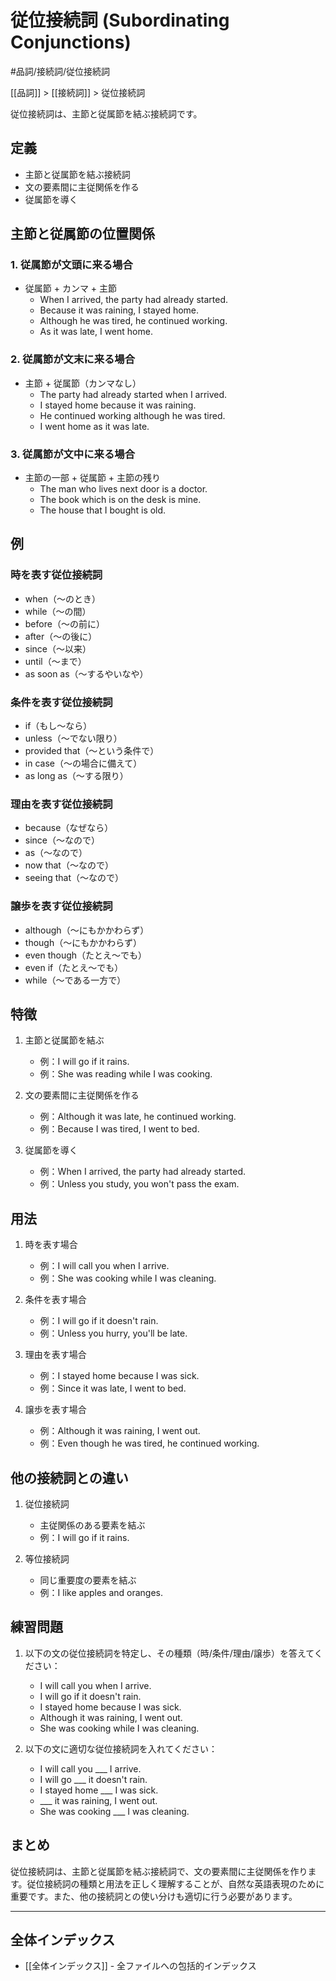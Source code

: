 ﻿# 従位接続詞 (Subordinating Conjunctions)

#品詞/接続詞/従位接続詞

[[品詞]] > [[接続詞]] > 従位接続詞

従位接続詞は、主節と従属節を結ぶ接続詞です。

## 定義
- 主節と従属節を結ぶ接続詞
- 文の要素間に主従関係を作る
- 従属節を導く

## 主節と従属節の位置関係

### 1. 従属節が文頭に来る場合
- 従属節 + カンマ + 主節
  - When I arrived, the party had already started.
  - Because it was raining, I stayed home.
  - Although he was tired, he continued working.
  - As it was late, I went home.

### 2. 従属節が文末に来る場合
- 主節 + 従属節（カンマなし）
  - The party had already started when I arrived.
  - I stayed home because it was raining.
  - He continued working although he was tired.
  - I went home as it was late.

### 3. 従属節が文中に来る場合
- 主節の一部 + 従属節 + 主節の残り
  - The man who lives next door is a doctor.
  - The book which is on the desk is mine.
  - The house that I bought is old.

## 例
### 時を表す従位接続詞
- when（～のとき）
- while（～の間）
- before（～の前に）
- after（～の後に）
- since（～以来）
- until（～まで）
- as soon as（～するやいなや）

### 条件を表す従位接続詞
- if（もし～なら）
- unless（～でない限り）
- provided that（～という条件で）
- in case（～の場合に備えて）
- as long as（～する限り）

### 理由を表す従位接続詞
- because（なぜなら）
- since（～なので）
- as（～なので）
- now that（～なので）
- seeing that（～なので）

### 譲歩を表す従位接続詞
- although（～にもかかわらず）
- though（～にもかかわらず）
- even though（たとえ～でも）
- even if（たとえ～でも）
- while（～である一方で）

## 特徴
1. 主節と従属節を結ぶ
   - 例：I will go if it rains.
   - 例：She was reading while I was cooking.

2. 文の要素間に主従関係を作る
   - 例：Although it was late, he continued working.
   - 例：Because I was tired, I went to bed.

3. 従属節を導く
   - 例：When I arrived, the party had already started.
   - 例：Unless you study, you won't pass the exam.

## 用法
1. 時を表す場合
   - 例：I will call you when I arrive.
   - 例：She was cooking while I was cleaning.

2. 条件を表す場合
   - 例：I will go if it doesn't rain.
   - 例：Unless you hurry, you'll be late.

3. 理由を表す場合
   - 例：I stayed home because I was sick.
   - 例：Since it was late, I went to bed.

4. 譲歩を表す場合
   - 例：Although it was raining, I went out.
   - 例：Even though he was tired, he continued working.

## 他の接続詞との違い
1. 従位接続詞
   - 主従関係のある要素を結ぶ
   - 例：I will go if it rains.

2. 等位接続詞
   - 同じ重要度の要素を結ぶ
   - 例：I like apples and oranges.

## 練習問題
1. 以下の文の従位接続詞を特定し、その種類（時/条件/理由/譲歩）を答えてください：
   - I will call you when I arrive.
   - I will go if it doesn't rain.
   - I stayed home because I was sick.
   - Although it was raining, I went out.
   - She was cooking while I was cleaning.

2. 以下の文に適切な従位接続詞を入れてください：
   - I will call you ___ I arrive.
   - I will go ___ it doesn't rain.
   - I stayed home ___ I was sick.
   - ___ it was raining, I went out.
   - She was cooking ___ I was cleaning.

## まとめ
従位接続詞は、主節と従属節を結ぶ接続詞で、文の要素間に主従関係を作ります。従位接続詞の種類と用法を正しく理解することが、自然な英語表現のために重要です。また、他の接続詞との使い分けも適切に行う必要があります。

---

## 全体インデックス
- [[全体インデックス]] - 全ファイルへの包括的インデックス 